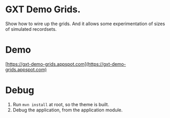 # GXT Demo Grids.
Show how to wire up the grids. And it allows some experimentation of sizes of simulated recordsets. 

# Demo
[https://gxt-demo-grids.appspot.com](https://gxt-demo-grids.appspot.com)

# Debug
1. Run `mvn install` at root, so the theme is built.
2. Debug the application, from the application module.
